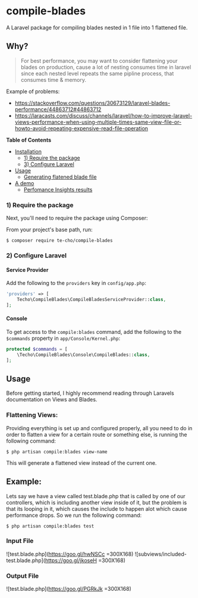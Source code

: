 # compile-blades 

A Laravel package for compiling blades nested in 1 file into 1 flattened file.

 
## Why?

> For best performance, you may want to consider flattening your blades on production, cause a lot of nesting consumes time in laravel
> since each nested level repeats the same pipline process, that consumes time & memory.

Example of problems:
- https://stackoverflow.com/questions/30673129/laravel-blades-performance/44863712#44863712
- https://laracasts.com/discuss/channels/laravel/how-to-improve-laravel-views-performance-when-using-multiple-times-same-view-file-or-howto-avoid-repeating-expensive-read-file-operation


**Table of Contents**

- [Installation](#installation)
    - [1) Require the package](#2-require-the-package)
    - [3) Configure Laravel](#3-configure-laravel)
- [Usage](#usage)
    - [Generating flatened blade file](#generating-flattened-blade)
- [A demo](#a-demo)
    - [Perfomance Insights results](#profiler-resutls)


### 1) Require the package

Next, you'll need to require the package using Composer:

From your project's base path, run:

    $ composer require te-cho/compile-blades

### 2) Configure Laravel

#### Service Provider

Add the following to the `providers` key in `config/app.php`:

``` php
'providers' => [
    Techo\CompileBlades\CompileBladesServiceProvider::class,
];
```

#### Console

To get access to the `compile:blades` command, add the following to the `$commands` property in `app/Console/Kernel.php`:

``` php
protected $commands = [
    \Techo\CompileBlades\Console\CompileBlades::class,
];
```

## Usage

Before getting started, I highly recommend reading through Laravels documentation on Views and Blades.

### Flattening Views:

Providing everything is set up and configured properly, all you need to do in order to flatten a view for a certain route or something else, is running the following command:

    $ php artisan compile:blades view-name

This will generate a flattened view instead of the current one.


## Example: 
Lets say we have a view called test.blade.php that is called by one of our controllers, which is including another view
inside of it, but the problem is that its looping in it, which causes the include to happen alot which cause performance drops.
So we run the following command:

    $ php artisan compile:blades test

### Input File
![test.blade.php](https://goo.gl/hwNSCc =300X168)
![subviews/included-test.blade.php](https://goo.gl/jkoseH =300X168)

### Output File
![test.blade.php](https://goo.gl/PGRkJk =300X168)
